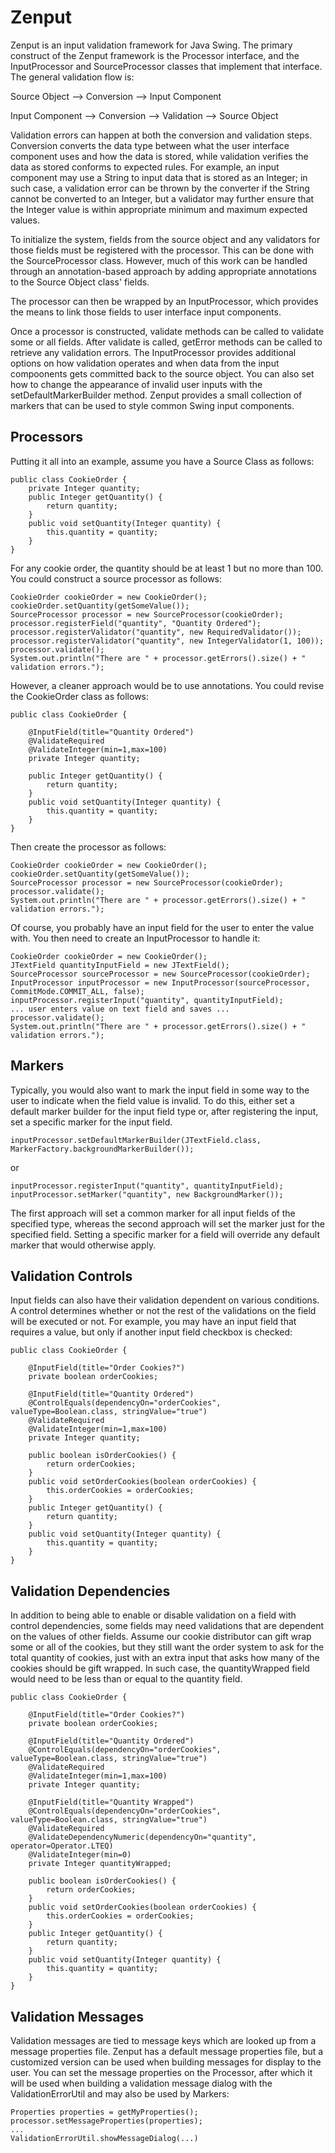 # Zenput

Zenput is an input validation framework for Java Swing.  The primary construct of the Zenput framework is the Processor interface, and the InputProcessor and SourceProcessor classes that implement that interface.  The general validation flow is:

Source Object --> Conversion --> Input Component

Input Component --> Conversion --> Validation --> Source Object

Validation errors can happen at both the conversion and validation steps.  Conversion converts the data type between what the user interface component uses and how the data is stored, while validation verifies the data as stored conforms to expected rules.  For example, an input component may use a String to input data that is stored as an Integer; in such case, a validation error can be thrown by the converter if the String cannot be converted to an Integer, but a validator may further ensure that the Integer value is within appropriate minimum and maximum expected values.

To initialize the system, fields from the source object and any validators for those fields must be registered with the processor.  This can be done with the SourceProcessor class.  However, much of this work can be handled through an annotation-based approach by adding appropriate annotations to the Source Object class' fields.

The processor can then be wrapped by an InputProcessor, which provides the means to link those fields to user interface input components.

Once a processor is constructed, validate methods can be called to validate some or all fields.  After validate is called, getError methods can be called to retrieve any validation errors.  The InputProcessor provides additional options on how validation operates and when data from the input compoonents gets committed back to the source object.  You can also set how to change the appearance of invalid user inputs with the setDefaultMarkerBuilder method.  Zenput provides a small collection of markers that can be used to style common Swing input components.

## Processors

Putting it all into an example, assume you have a Source Class as follows:

	public class CookieOrder {
		private Integer quantity;
		public Integer getQuantity() {
			return quantity;
		}
		public void setQuantity(Integer quantity) {
			this.quantity = quantity;
		}
	}	

For any cookie order, the quantity should be at least 1 but no more than 100.  You could construct a source processor as follows:

	CookieOrder cookieOrder = new CookieOrder();
	cookieOrder.setQuantity(getSomeValue());
	SourceProcessor processor = new SourceProcessor(cookieOrder);
	processor.registerField("quantity", "Quantity Ordered");
	processor.registerValidator("quantity", new RequiredValidator());
	processor.registerValidator("quantity", new IntegerValidator(1, 100));
	processor.validate();
	System.out.println("There are " + processor.getErrors().size() + " validation errors.");

However, a cleaner approach would be to use annotations.  You could revise the CookieOrder class as follows:

	public class CookieOrder {
	
		@InputField(title="Quantity Ordered")
		@ValidateRequired
		@ValidateInteger(min=1,max=100)
		private Integer quantity;
	
		public Integer getQuantity() {
			return quantity;
		}
		public void setQuantity(Integer quantity) {
			this.quantity = quantity;
		}
	}
	
Then create the processor as follows:

	CookieOrder cookieOrder = new CookieOrder();
	cookieOrder.setQuantity(getSomeValue());
	SourceProcessor processor = new SourceProcessor(cookieOrder);
	processor.validate();
	System.out.println("There are " + processor.getErrors().size() + " validation errors.");
	
Of course, you probably have an input field for the user to enter the value with.  You then need to create an InputProcessor to handle it:

	CookieOrder cookieOrder = new CookieOrder();
	JTextField quantityInputField = new JTextField();
	SourceProcessor sourceProcessor = new SourceProcessor(cookieOrder);
	InputProcessor inputProcessor = new InputProcessor(sourceProcessor, CommitMode.COMMIT_ALL, false);
	inputProcessor.registerInput("quantity", quantityInputField);
	... user enters value on text field and saves ...
	processor.validate();
	System.out.println("There are " + processor.getErrors().size() + " validation errors.");

## Markers

Typically, you would also want to mark the input field in some way to the user to indicate when the field value is invalid.  To do this, either set a default marker builder for the input field type or, after registering the input, set a specific marker for the input field.

	inputProcessor.setDefaultMarkerBuilder(JTextField.class, MarkerFactory.backgroundMarkerBuilder());

or

	inputProcessor.registerInput("quantity", quantityInputField);
	inputProcessor.setMarker("quantity", new BackgroundMarker());
	
The first approach will set a common marker for all input fields of the specified type, whereas the second approach will set the marker just for the specified field.  Setting a specific marker for a field will override any default marker that would otherwise apply.

## Validation Controls

Input fields can also have their validation dependent on various conditions. A control determines whether or not the rest of the validations on the field will be executed or not.  For example, you may have an input field that requires a value, but only if another input field checkbox is checked:

	public class CookieOrder {
	
		@InputField(title="Order Cookies?")
		private boolean orderCookies;
		
		@InputField(title="Quantity Ordered")
		@ControlEquals(dependencyOn="orderCookies", valueType=Boolean.class, stringValue="true")
		@ValidateRequired
		@ValidateInteger(min=1,max=100)
		private Integer quantity;
		
		public boolean isOrderCookies() {
			return orderCookies;
		}
		public void setOrderCookies(boolean orderCookies) {
			this.orderCookies = orderCookies;
		}
		public Integer getQuantity() {
			return quantity;
		}
		public void setQuantity(Integer quantity) {
			this.quantity = quantity;
		}
	}	 

## Validation Dependencies

In addition to being able to enable or disable validation on a field with control dependencies, some fields may need validations that are dependent on the values of other fields.  Assume our cookie distributor can gift wrap some or all of the cookies, but they still want the order system to ask for the total quantity of cookies, just with an extra input that asks how many of the cookies should be gift wrapped.  In such case, the quantityWrapped field would need to be less than or equal to the quantity field.

	public class CookieOrder {
	
		@InputField(title="Order Cookies?")
		private boolean orderCookies;
		
		@InputField(title="Quantity Ordered")
		@ControlEquals(dependencyOn="orderCookies", valueType=Boolean.class, stringValue="true")
		@ValidateRequired
		@ValidateInteger(min=1,max=100)
		private Integer quantity;
		
		@InputField(title="Quantity Wrapped")
		@ControlEquals(dependencyOn="orderCookies", valueType=Boolean.class, stringValue="true")
		@ValidateRequired
		@ValidateDependencyNumeric(dependencyOn="quantity", operator=Operator.LTEQ)
		@ValidateInteger(min=0)		
		private Integer quantityWrapped;
		
		public boolean isOrderCookies() {
			return orderCookies;
		}
		public void setOrderCookies(boolean orderCookies) {
			this.orderCookies = orderCookies;
		}
		public Integer getQuantity() {
			return quantity;
		}
		public void setQuantity(Integer quantity) {
			this.quantity = quantity;
		}
	}

## Validation Messages

Validation messages are tied to message keys which are looked up from a message properties file.  Zenput has a default message properties file, but a customized version can be used when building messages for display to the user.  You can set the message properties on the Processor, after which it will be used when building a validation message dialog with the ValidationErrorUtil and may also be used by Markers:

	Properties properties = getMyProperties();
	processor.setMessageProperties(properties);
	...
	ValidationErrorUtil.showMessageDialog(...)


